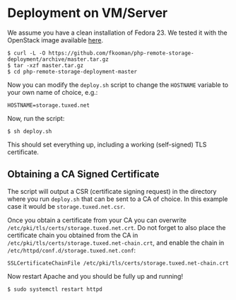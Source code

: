 # Deployment on VM/Server
We assume you have a clean installation of Fedora 23. We tested it with the
OpenStack image available [here](https://getfedora.org/en/cloud/download/).

    $ curl -L -O https://github.com/fkooman/php-remote-storage-deployment/archive/master.tar.gz
    $ tar -xzf master.tar.gz
    $ cd php-remote-storage-deployment-master

Now you can modify the `deploy.sh` script to change the `HOSTNAME` variable to
your own name of choice, e.g.:

    HOSTNAME=storage.tuxed.net

Now, run the script:
    
    $ sh deploy.sh

This should set everything up, including a working (self-signed) TLS 
certificate.

## Obtaining a CA Signed Certificate
The script will output a CSR (certificate signing request) in the directory
where you run `deploy.sh` that can be sent to a CA of choice. In this 
example case it would be `storage.tuxed.net.csr`. 

Once you obtain a certificate from your CA you can overwrite 
`/etc/pki/tls/certs/storage.tuxed.net.crt`. Do not forget to also place the 
certificate chain you obtained from the CA in 
`/etc/pki/tls/certs/storage.tuxed.net-chain.crt`, and enable the chain in 
`/etc/httpd/conf.d/storage.tuxed.net.conf`:

    SSLCertificateChainFile /etc/pki/tls/certs/storage.tuxed.net-chain.crt

Now restart Apache and you should be fully up and running!

    $ sudo systemctl restart httpd
